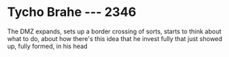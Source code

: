# Tycho Brahe --- 2346

The DMZ expands, sets up a border crossing of sorts, starts to think about what to do, about how there's this idea that he invest fully that just showed up, fully formed, in his head
